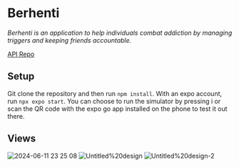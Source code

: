 # Berhenti

_Berhenti is an application to help individuals combat addiction by managing triggers and keeping friends accountable._

[API Repo](https://github.com/wbalkan/BerhentiAPI)

## Setup

Git clone the repository and then run `npm install`. With an expo account, run `npx expo start`. You can choose to run the simulator by pressing i or scan the QR code with the expo go app installed on the phone to test it out there.

## Views

![2024-06-11 23 25 08](https://github.com/boseongkim32/Berhenti/assets/99345660/45e1ef02-67ae-413f-a817-97e5aadb9b86)
![Untitled%20design](https://github.com/boseongkim32/Berhenti/assets/99345660/7151be2c-f956-45b5-b1d8-170dbede8d64)
![Untitled%20design-2](https://github.com/boseongkim32/Berhenti/assets/99345660/7025aaaf-1188-4851-8fa9-f78f1ccaa498)
